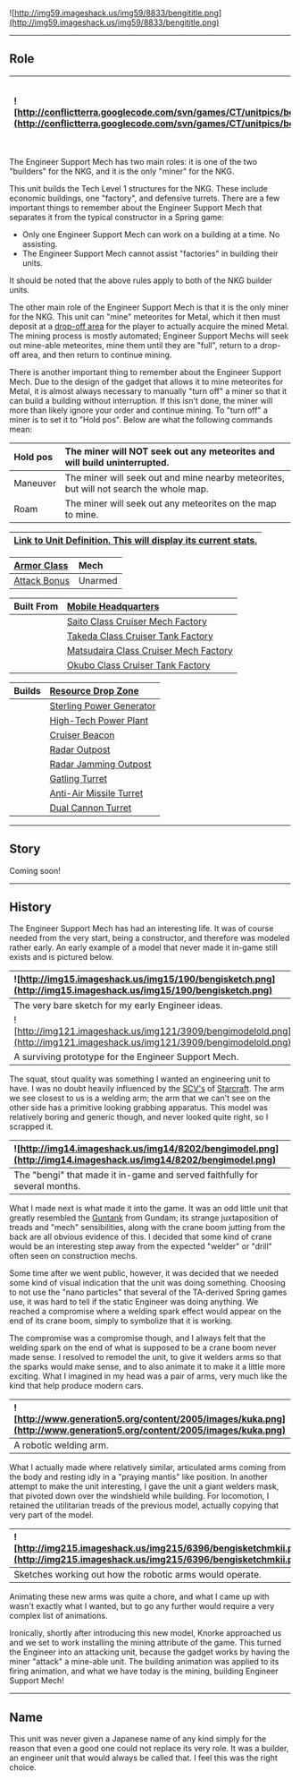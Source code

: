 ![http://img59.imageshack.us/img59/8833/bengititle.png](http://img59.imageshack.us/img59/8833/bengititle.png)


---


## Role ##

|![http://conflictterra.googlecode.com/svn/games/CT/unitpics/bengineermkii.png](http://conflictterra.googlecode.com/svn/games/CT/unitpics/bengineermkii.png)|Utilitarian vehicle able to build structures.   Unarmed.|
|:----------------------------------------------------------------------------------------------------------------------------------------------------------|:-------------------------------------------------------|

The Engineer Support Mech has two main roles:  it is one of the two "builders" for the NKG, and it is the only "miner" for the NKG.

This unit builds the Tech Level 1 structures for the NKG.  These include economic buildings, one "factory", and defensive turrets.  There are a few important things to remember about the Engineer Support Mech that separates it from the typical constructor in a Spring game:

  * Only one Engineer Support Mech can work on a building at a time.  No assisting.
  * The Engineer Support Mech cannot assist "factories" in building their units.

It should be noted that the above rules apply to both of the NKG builder units.

The other main role of the Engineer Support Mech is that it is the only miner for the NKG.  This unit can "mine" meteorites for Metal, which it then must deposit at a [drop-off area](http://code.google.com/p/conflictterra/wiki/NKGResourceDropZone) for the player to actually acquire the mined Metal.  The mining process is mostly automated; Engineer Support Mechs will seek out mine-able meteorites, mine them until they are "full", return to a drop-off area, and then return to continue mining.

There is another important thing to remember about the Engineer Support Mech.  Due to the design of the gadget that allows it to mine meteorites for Metal, it is almost always necessary to manually "turn off" a miner so that it can build a building without interruption.  If this isn't done, the miner will more than likely ignore your order and continue mining.  To "turn off" a miner is to set it to "Hold pos".  Below are what the following commands mean:

|Hold pos|The miner will NOT seek out any meteorites and will build uninterrupted.|
|:-------|:-----------------------------------------------------------------------|
|Maneuver|The miner will seek out and mine nearby meteorites, but will not search the whole map.|
|Roam|The miner will seek out any meteorites on the map to mine.|

|[Link to Unit Definition.  This will display its current stats.](http://code.google.com/p/conflictterra/source/browse/games/CT/units/bengineer.lua)|
|:--------------------------------------------------------------------------------------------------------------------------------------------------|

|[Armor Class](http://code.google.com/p/conflictterra/wiki/ArmorSystem)|Mech|
|:---------------------------------------------------------------------|:---|
|[Attack Bonus](http://code.google.com/p/conflictterra/wiki/ArmorSystem)|Unarmed|

|Built From|[Mobile Headquarters](http://code.google.com/p/conflictterra/wiki/NKGOdaClassCruiser)|
|:---------|:------------------------------------------------------------------------------------|
|  |[Saito Class Cruiser Mech Factory](http://code.google.com/p/conflictterra/wiki/NKGSaitoClassCruiser)|
|  |[Takeda Class Cruiser Tank Factory](http://code.google.com/p/conflictterra/wiki/NKGTakedaClassCruiser)|
|  |[Matsudaira Class Cruiser Mech Factory](http://code.google.com/p/conflictterra/wiki/NKGMatsudairaClassCruiser)|
|  |[Okubo Class Cruiser Tank Factory](http://code.google.com/p/conflictterra/wiki/NKGOkuboClassCruiser)|

|Builds|[Resource Drop Zone](http://code.google.com/p/conflictterra/wiki/NKGResourceDropZone)|
|:-----|:------------------------------------------------------------------------------------|
|  |[Sterling Power Generator](http://code.google.com/p/conflictterra/wiki/NKGSterlingPowerGenerator)|
|  |[High-Tech Power Plant](http://code.google.com/p/conflictterra/wiki/NKGHighTechPowerPlant)|
|  |[Cruiser Beacon](http://code.google.com/p/conflictterra/wiki/NKGCruiserBeacon)|
|  |[Radar Outpost](http://code.google.com/p/conflictterra/wiki/NKGRadarOutpost)|
|  |[Radar Jamming Outpost](http://code.google.com/p/conflictterra/wiki/NKGRadarJammingOutpost)|
|  |[Gatling Turret](http://code.google.com/p/conflictterra/wiki/NKGGatlingTurret)|
|  |[Anti-Air Missile Turret](http://code.google.com/p/conflictterra/wiki/NKGAntiAirMissileTurret)|
|  |[Dual Cannon Turret](http://code.google.com/p/conflictterra/wiki/NKGDualCannonTurret)|


---


## Story ##
Coming soon!


---


## History ##
The Engineer Support Mech has had an interesting life.  It was of course needed from the very start, being a constructor, and therefore was modeled rather early.  An early example of a model that never made it in-game still exists and is pictured below.

|![http://img15.imageshack.us/img15/190/bengisketch.png](http://img15.imageshack.us/img15/190/bengisketch.png)|
|:------------------------------------------------------------------------------------------------------------|
|The very bare sketch for my early Engineer ideas.|
|![http://img121.imageshack.us/img121/3909/bengimodelold.png](http://img121.imageshack.us/img121/3909/bengimodelold.png)|
|A surviving prototype for the Engineer Support Mech.|

The squat, stout quality was something I wanted an engineering unit to have.  I was no doubt heavily influenced by the [SCV's](http://starcraft.wikia.com/wiki/SCV) of [Starcraft](http://en.wikipedia.org/wiki/Starcraft).  The arm we see closest to us is a welding arm; the arm that we can't see on the other side has a primitive looking grabbing apparatus.  This model was relatively boring and generic though, and never looked quite right, so I scrapped it.

|![http://img14.imageshack.us/img14/8202/bengimodel.png](http://img14.imageshack.us/img14/8202/bengimodel.png)|
|:------------------------------------------------------------------------------------------------------------|
|The "bengi" that made it in-game and served faithfully for several months.|

What I made next is what made it into the game.  It was an odd little unit that greatly resembled the [Guntank](http://en.wikipedia.org/wiki/Guntank) from Gundam; its strange juxtaposition of treads and "mech" sensibilities, along with the crane boom jutting from the back are all obvious evidence of this.  I decided that some kind of crane would be an interesting step away from the expected "welder" or "drill" often seen on construction mechs.

Some time after we went public, however, it was decided that we needed some kind of visual indication that the unit was doing something.  Choosing to not use the "nano particles" that several of the TA-derived Spring games use, it was hard to tell if the static Engineer was doing anything.  We reached a compromise where a welding spark effect would appear on the end of its crane boom, simply to symbolize that it is working.

The compromise was a compromise though, and I always felt that the welding spark on the end of what is supposed to be a crane boom never made sense.  I resolved to remodel the unit, to give it welders arms so that the sparks would make sense, and to also animate it to make it a little more exciting.  What I imagined in my head was a pair of arms, very much like the kind that help produce modern cars.

|![http://www.generation5.org/content/2005/images/kuka.png](http://www.generation5.org/content/2005/images/kuka.png)|
|:------------------------------------------------------------------------------------------------------------------|
|A robotic welding arm.|

What I actually made where relatively similar, articulated arms coming from the body and resting idly in a "praying mantis" like position.  In another attempt to make the unit interesting, I gave the unit a giant welders mask, that pivoted down over the windshield while building.  For locomotion, I retained the utilitarian treads of the previous model, actually copying that very part of the model.

|![http://img215.imageshack.us/img215/6396/bengisketchmkii.png](http://img215.imageshack.us/img215/6396/bengisketchmkii.png)|
|:--------------------------------------------------------------------------------------------------------------------------|
|Sketches working out how the robotic arms would operate.|

Animating these new arms was quite a chore, and what I came up with wasn't exactly what I wanted, but to go any further would require a very complex list of animations.

Ironically, shortly after introducing this new model, Knorke approached us and we set to work installing the mining attribute of the game.  This turned the Engineer into an attacking unit, because the gadget works by having the miner "attack" a mine-able unit.  The building animation was applied to its firing animation, and what we have today is the mining, building Engineer Support Mech!


---


## Name ##
This unit was never given a Japanese name of any kind simply for the reason that even a good one could not replace its very role.  It was a builder, an engineer unit that would always be called that.  I feel this was the right choice.